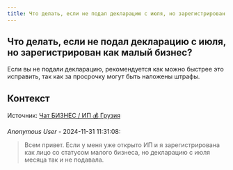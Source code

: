 ```yaml
---
title: Что делать, если не подал декларацию с июля, но зарегистрирован как малый бизнес?
---
```


## Что делать, если не подал декларацию с июля, но зарегистрирован как малый бизнес?

Если вы не подали декларацию, рекомендуется как можно быстрее это исправить, так как за просрочку могут быть наложены штрафы.

## Контекст

Источник: [Чат БИЗНЕС / ИП 💰 Грузия](https://t.me/ip_ge)

_Anonymous User_ - 2024-11-31 11:31:08:

> Всем привет. Если у меня уже открыто ИП и я зарегистрирована как лицо со статусом малого бизнеса, но декларацию с июля месяца так и не подавала.
